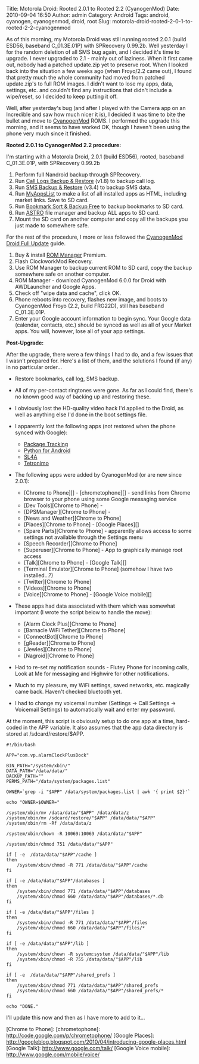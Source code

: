 Title: Motorola Droid: Rooted 2.0.1 to Rooted 2.2 (CyanogenMod)
Date: 2010-09-04 16:50
Author: admin
Category: Android
Tags: android, cyanogen, cyanogenmod, droid, root
Slug: motorola-droid-rooted-2-0-1-to-rooted-2-2-cyanogenmod

As of this morning, my Motorola Droid was still running rooted 2.0.1
(build ESD56, baseband C\_01.3E.01P) with SPRecovery 0.99.2b. Well
yesterday I for the random deletion of all SMS bug again, and I decided
it's time to upgrade. I never upgraded to 2.1 - mainly out of laziness.
When it first came out, nobody had a patched update.zip yet to preserve
root. When I looked back into the situation a few weeks ago (when
Froyo/2.2 came out), I found that pretty much the whole community had
moved from patched update.zip's to full ROM images. I didn't want to
lose my apps, data, settings, etc. and couldn't find any instructions
that didn't include a wipe/reset, so I decided to keep putting it off.

Well, after yesterday's bug (and after I played with the Camera app on
an Incredible and saw how much nicer it is), I decided it was time to
bite the bullet and move to [CyanogenMod][] ROMS. I performed the
upgrade this morning, and it seems to have worked OK, though I haven't
been using the phone very much since it finished.

**Rooted 2.0.1 to CyanogenMod 2.2 procedure:**

I'm starting with a Motorola Droid, 2.0.1 (build ESD56), rooted,
baseband C\_01.3E.01P, with SPRecovery 0.99.2b

1.  Perform full Nandroid backup through SPRecovery.
2.  Run [Call Logs Backup & Restore][] (v1.8) to backup call log.
3.  Run [SMS Backup & Restore][] (v3.4) to backup SMS data.
4.  Run [MyAppsList][] to make a list of all installed apps as HTML,
    including market links. Save to SD card.
5.  Run [Bookmark Sort & Backup Free][] to backup bookmarks to SD card.
6.  Run [ASTRO][] file manager and backup ALL apps to SD card.
7.  Mount the SD card on another computer and copy all the backups you
    just made to somewhere safe.

For the rest of the procedure, I more or less followed the [CyanogenMod
Droid Full Update][] guide.

1.  Buy & install [ROM Manager][] Premium.
2.  Flash ClockworkMod Recovery.
3.  Use ROM Manager to backup current ROM to SD card, copy the backup
    somewhere safe on another computer.
4.  ROM Manager - download CyanogenMod 6.0.0 for Droid with AWDLauncher
    and Google Apps.
5.  Check off "wipe data and cache", click OK.
6.  Phone reboots into recovery, flashes new image, and boots to
    CyanogenMod Froyo (2.2, build FRG22D), still has baseband
    C\_01.3E.01P.
7.  Enter your Google account information to begin sync. Your Google
    data (calendar, contacts, etc.) should be synced as well as all of
    your Market apps. You will, however, lose all of your app settings.

**Post-Upgrade:**

After the upgrade, there were a few things I had to do, and a few issues
that I wasn't prepared for. Here's a list of them, and the solutions I
found (if any) in no particular order...

-   Restore bookmarks, call log, SMS backup.
-   All of my per-contact ringtones were gone. As far as I could find,
    there's no known good way of backing up and restoring these.
-   I obviously lost the HD-quality video hack I'd applied to the Droid,
    as well as anything else I'd done in the boot settings file.
-   I apparently lost the following apps (not restored when the phone
    synced with Google):
    -   [Package Tracking][]
    -   [Python for Android][]
    -   [SL4A][]
    -   [Tetronimo][]

-   The following apps were added by CyanogenMod (or are new since
    2.0.1):
    -   [Chrome to Phone][] - [chrometophone][] - send links from Chrome
        browser to your phone using some Google messaging service
    -   [Dev Tools][Chrome to Phone] -
    -   [DPSManager][Chrome to Phone] -
    -   [News and Weather][Chrome to Phone]
    -   [Places][Chrome to Phone] - [Google Places][]
    -   [Spare Parts][Chrome to Phone] - apparently allows access to
        some settings not available through the Settings menu
    -   [Speech Recorder][Chrome to Phone]
    -   [Superuser][Chrome to Phone] - App to graphically manage root
        access
    -   [Talk][Chrome to Phone] - [Google Talk][]
    -   [Terminal Emulator][Chrome to Phone] (somehow I have two
        installed...?)
    -   [Twitter][Chrome to Phone]
    -   [Videos][Chrome to Phone]
    -   [Voice][Chrome to Phone] - [Google Voice mobile][]

-   These apps had data associated with them which was somewhat
    important (I wrote the script below to handle the move):
    -   [Alarm Clock Plus][Chrome to Phone]
    -   [Barnacle WiFi Tether][Chrome to Phone]
    -   [ConnectBot][Chrome to Phone]
    -   [gReader][Chrome to Phone]
    -   [Jewles][Chrome to Phone]
    -   [Nagroid][Chrome to Phone]

-   Had to re-set my notification sounds - Flutey Phone for incoming
    calls, Look at Me for messaging and Highwire for other
    notifications.
-   Much to my pleasure, my WiFi settings, saved networks, etc.
    magically came back. Haven't checked bluetooth yet.
-   I had to change my voicemail number (Settings -\> Call Settings -\>
    Voicemail Settings) to automatically wait and enter my password.

</ol>
At the moment, this script is obviously setup to do one app at a time,
hard-coded in the APP variable. It also assumes that the app data
directory is stored at /sdcard/restore/$APP.

~~~~{.bash}
#!/bin/bash

APP="com.vp.alarmClockPlusDock"

BIN_PATH="/system/xbin/"
DATA_PATH="/data/data/"
BACKUP_PATH=""
PERMS_PATH="/data/system/packages.list"

OWNER=`grep -i "$APP" /data/system/packages.list | awk '{ print $2}'`

echo "OWNER=$OWNER="

/system/xbin/mv /data/data/"$APP" /data/data/z
/system/xbin/mv /sdcard/restore/"$APP" /data/data/"$APP"
/system/xbin/rm -Rf /data/data/z

/system/xbin/chown -R 10069:10069 /data/data/"$APP"

/system/xbin/chmod 751 /data/data/"$APP"

if [ -e  /data/data/"$APP"/cache ]
then
    /system/xbin/chmod -R 771 /data/data/"$APP"/cache
fi

if [ -e /data/data/"$APP"/databases ]
then
    /system/xbin/chmod 771 /data/data/"$APP"/databases
    /system/xbin/chmod 660 /data/data/"$APP"/databases/*.db
fi

if [ -e /data/data/"$APP"/files ]
then
    /system/xbin/chmod -R 771 /data/data/"$APP"/files
    /system/xbin/chmod 660 /data/data/"$APP"/files/*
fi

if [ -e /data/data/"$APP"/lib ]
then
    /system/xbin/chown -R system:system /data/data/"$APP"/lib
    /system/xbin/chmod -R 755 /data/data/"$APP"/lib
fi

if [ -e  /data/data/"$APP"/shared_prefs ]
then
    /system/xbin/chmod 771 /data/data/"$APP"/shared_prefs
    /system/xbin/chmod 660 /data/data/"$APP"/shared_prefs/*
fi

echo "DONE."
~~~~

I'll update this now and then as I have more to add to it...

  [CyanogenMod]: http://www.cyanogenmod.com/
  [Call Logs Backup & Restore]: market://search?q=com.riteshsahu.CallLogBackupRestore
  [SMS Backup & Restore]: market://search?q=com.riteshsahu.SMSBackupRestore
  [MyAppsList]: market://search?q=com.boots.MyAppsList
  [Bookmark Sort & Backup Free]: market://search?q=com.happydroid.bookmarks
  [ASTRO]: market://search?q=com.metago.astro
  [CyanogenMod Droid Full Update]: http://wiki.cyanogenmod.com/index.php?title=Full_Update_Guide_-_Motorola_Droid
  [ROM Manager]: market://search?q=com.koushikdutta.rommanager
  [Package Tracking]: market://search?q=com.ztech.packagetracking
  [Python for Android]: market://search?q=com.googlecode.pythonforandroid
  [SL4A]: market://search?q=com.googlecode.android_scripting
  [Tetronimo]: market://search?q=com.mahoney.tetronimo
  [Chrome to Phone]: 
  [chrometophone]: http://code.google.com/p/chrometophone/
  [Google Places]: http://googleblog.blogspot.com/2010/04/introducing-google-places.html
  [Google Talk]: http://www.google.com/talk/
  [Google Voice mobile]: http://www.google.com/mobile/voice/
